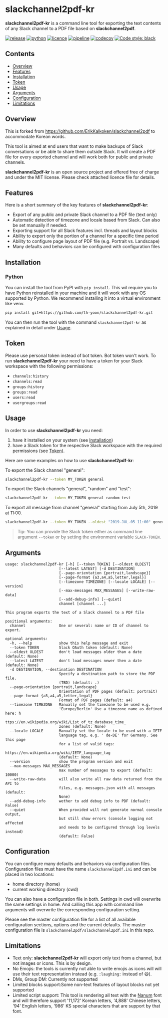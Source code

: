 # slackchannel2pdf-kr

**slackchannel2pdf-kr** is a command line tool for exporting the text contents of any Slack channel to a PDF file based on **slackchannel2pdf**.

[![release](https://img.shields.io/pypi/v/slackchannel2pdf?label=release)](https://pypi.org/project/slackchannel2pdf/) [![python](https://img.shields.io/pypi/pyversions/slackchannel2pdf)](https://pypi.org/project/slackchannel2pdf/) [![licence](https://img.shields.io/github/license/ErikKalkoken/slackchannel2pdf)](https://github.com/ErikKalkoken/slackchannel2pdf/blob/master/LICENSE) [![pipeline](https://api.travis-ci.org/ErikKalkoken/slackchannel2pdf.svg?branch=master)](https://travis-ci.com/github/ErikKalkoken/slackchannel2pdf) [![codecov](https://codecov.io/gh/ErikKalkoken/slackchannel2pdf/branch/master/graph/badge.svg?token=omhTxW8ALq)](https://codecov.io/gh/ErikKalkoken/slackchannel2pdf) [![Code style: black](https://img.shields.io/badge/code%20style-black-000000.svg)](https://github.com/psf/black)

## Contents

- [Overview](#overview)
- [Features](#features)
- [Installation](#installation)
- [Token](#token)
- [Usage](#usage)
- [Arguments](#arguments)
- [Configuration](#configuration)
- [Limitations](#limitations)

## Overview

This is forked from https://github.com/ErikKalkoken/slackchannel2pdf to accommodate Korean words.

This tool is aimed at end users that want to make backups of Slack conversations or be able to share them outside Slack. It will create a PDF file for every exported channel and will work both for public and private channels.

**slackchannel2pdf-kr** is an open source project and offered free of charge and under the MIT license. Please check attached licence file for details.

## Features

Here is a short summary of the key features of **slackchannel2pdf-kr**:

- Export of any public and private Slack channel to a PDF file (text only)
- Automatic detection of timezone and locale based from Slack. Can also be set manually if needed.
- Exporting support for all Slack features incl. threads and layout blocks
- Ability to export only the portion of a channel for a specific time period
- Ability to configure page layout of PDF file (e.g. Portrait vs. Landscape)
- Many defaults and behaviors can be configured with configuration files

## Installation

### Python

You can install the tool from PyPI with `pip install`. This wil require you to have Python reinstalled in your machine and it will work with any OS supported by Python. We recommend installing it into a virtual environment like venv.

```bash
pip install git+https://github.com/th-yoon/slackchannel2pdf-kr.git
```

You can then run the tool with the command `slackchannel2pdf-kr` as explained in detail under [Usage](#usage).

## Token

Please use personal token instead of bot token. 
Bot token won't work.
To run **slackchannel2pdf-kr** your need to have a token for your Slack workspace with the following permissions:

- `channels:history`
- `channels:read`
- `groups:history`
- `groups:read`
- `users:read`
- `usergroups:read`

## Usage

In order to use **slackchannel2pdf-kr** you need:

1. have it installed on your system (see [Installation](#installation))
2. have a Slack token for the respective Slack workspace with the required permissions (see [Token](#token)).

Here are some examples on how to use **slackchannel2pdf-kr**:

To export the Slack channel "general":

```bash
slackchannel2pdf-kr --token MY_TOKEN general
```

To export the Slack channels "general", "random" and "test":

```bash
slackchannel2pdf-kr --token MY_TOKEN general random test
```

To export all message from channel "general" starting from July 5th, 2019 at 11:00.

```bash
slackchannel2pdf-kr --token MY_TOKEN --oldest "2019-JUL-05 11:00" general
```

> Tip: You can provide the Slack token either as command line argument `--token` or by setting the environment variable `SLACK-TOKEN`.

## Arguments

```text
usage: slackchannel2pdf-kr [-h] [--token TOKEN] [--oldest OLDEST]
                        [--latest LATEST] [-d DESTINATION]
                        [--page-orientation {portrait,landscape}]
                        [--page-format {a3,a4,a5,letter,legal}]
                        [--timezone TIMEZONE] [--locale LOCALE] [--version]
                        [--max-messages MAX_MESSAGES] [--write-raw-data]
                        [--add-debug-info] [--quiet]
                        channel [channel ...]

This program exports the text of a Slack channel to a PDF file

positional arguments:
  channel               One or several: name or ID of channel to export.

optional arguments:
  -h, --help            show this help message and exit
  --token TOKEN         Slack OAuth token (default: None)
  --oldest OLDEST       don't load messages older than a date (default: None)
  --latest LATEST       don't load messages newer then a date (default: None)
  -d DESTINATION, --destination DESTINATION
                        Specify a destination path to store the PDF file.
                        (TBD) (default: .)
  --page-orientation {portrait,landscape}
                        Orientation of PDF pages (default: portrait)
  --page-format {a3,a4,a5,letter,legal}
                        Format of PDF pages (default: a4)
  --timezone TIMEZONE   Manually set the timezone to be used e.g.
                        'Europe/Berlin' Use a timezone name as defined here: h
                        ttps://en.wikipedia.org/wiki/List_of_tz_database_time_
                        zones (default: None)
  --locale LOCALE       Manually set the locale to be used with a IETF
                        language tag, e.g. ' de-DE' for Germany. See this page
                        for a list of valid tags:
                        https://en.wikipedia.org/wiki/IETF_language_tag
                        (default: None)
  --version             show the program version and exit
  --max-messages MAX_MESSAGES
                        max number of messages to export (default: 10000)
  --write-raw-data      will also write all raw data returned from the API to
                        files, e.g. messages.json with all messages (default:
                        None)
  --add-debug-info      wether to add debug info to PDF (default: False)
  --quiet               When provided will not generate normal console output,
                        but still show errors (console logging not affected
                        and needs to be configured through log levels instead)
                        (default: False)
```

## Configuration

You can configure many defaults and behaviors via configuration files. Configuration files must have the name `slackchannel2pdf.ini` and can be placed in two locations:

- home directory (home)
- current working directory (cwd)

You can also have a configuration file in both. Settings in cwd will overwrite the same settings in home. And calling this app with command line arguments will overwrite the corresponding configuration setting.

Please see the master configuration file for a list of all available configuration sections, options and the current defaults. The master configuration file is `slackchannel2pdf/slackchannel2pdf.ini` in this repo.

## Limitations

- Text only: **slackchannel2pdf-kr** will export only text from a channel, but not images or icons. This is by design.
- No Emojis: the tools is currently not able to write emojis as icons will will use their text representation instead (e.g. `:laughing:` instead of :laughing:).
- DMs, Group DM: Currently not supported
- Limited blocks support:Some non-text features of layout blocks not yet supported
- Limited script support: This tool is rendering all text with the [Nanum](https://hangeul.naver.com/2021/fonts/nanum) font and will therefore support '11,172' Korean letters, '4,888' Chinese letters, '94' English letters, '986' KS special characters that are support by that font.
